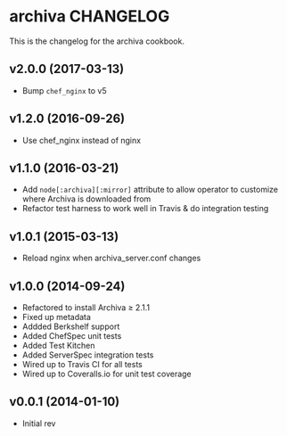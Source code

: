archiva CHANGELOG
======================
This is the changelog for the archiva cookbook.

v2.0.0 (2017-03-13)
-------------------
* Bump `chef_nginx` to v5

v1.2.0 (2016-09-26)
-------------------
* Use chef_nginx instead of nginx

v1.1.0 (2016-03-21)
-------------------
* Add `node[:archiva][:mirror]` attribute to allow operator to customize where Archiva is downloaded from
* Refactor test harness to work well in Travis & do integration testing

v1.0.1 (2015-03-13)
-------------------
* Reload nginx when archiva_server.conf changes

v1.0.0 (2014-09-24)
-------------------
* Refactored to install Archiva ≥ 2.1.1
* Fixed up metadata
* Addded Berkshelf support
* Added ChefSpec unit tests
* Added Test Kitchen
* Added ServerSpec integration tests
* Wired up to Travis CI for all tests
* Wired up to Coveralls.io for unit test coverage

v0.0.1 (2014-01-10)
-------------------
* Initial rev
